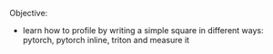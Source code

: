 Objective:
- learn how to profile by writing a simple square in different ways: pytorch, pytorch inline, triton and measure it

